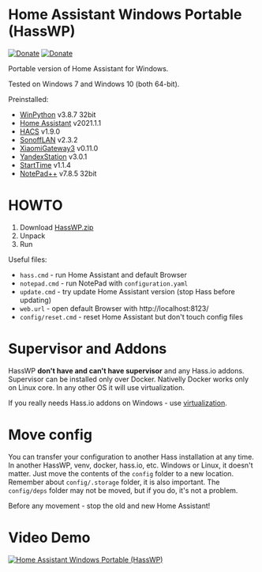 # Home Assistant Windows Portable (HassWP)

[![Donate](https://img.shields.io/badge/donate-Coffee-yellow.svg)](https://www.buymeacoffee.com/AlexxIT)
[![Donate](https://img.shields.io/badge/donate-Yandex-red.svg)](https://money.yandex.ru/to/41001428278477)

Portable version of Home Assistant for Windows.

Tested on Windows 7 and Windows 10 (both 64-bit).

Preinstalled:

- [WinPython](https://winpython.github.io/) v3.8.7 32bit
- [Home Assistant](https://www.home-assistant.io/) v2021.1.1
- [HACS](https://hacs.xyz/) v1.9.0
- [SonoffLAN](https://github.com/AlexxIT/SonoffLAN) v2.3.2
- [XiaomiGateway3](https://github.com/AlexxIT/XiaomiGateway3) v0.11.0
- [YandexStation](https://github.com/AlexxIT/YandexStation) v3.0.1
- [StartTime](https://github.com/AlexxIT/StartTime) v1.1.4
- [NotePad++](https://notepad-plus-plus.org/) v7.8.5 32bit

# HOWTO

1. Download [HassWP.zip](https://github.com/AlexxIT/HassWP/releases/latest)
2. Unpack
3. Run

Useful files:

- `hass.cmd` - run Home Assistant and default Browser
- `notepad.cmd` - run NotePad with `configuration.yaml`
- `update.cmd` - try update Home Assistant version (stop Hass before updating)
- `web.url` - open default Browser with http://localhost:8123/
- `config/reset.cmd` - reset Home Assistant but don't touch config files

# Supervisor and Addons

HassWP **don't have and can't have supervisor** and any Hass.io addons. Supervisor can be installed only over Docker. Nativelly Docker works only on Linux core. In any other OS it will use virtualization.

If you really needs Hass.io addons on Windows - use [virtualization](https://www.home-assistant.io/hassio/installation/).

# Move config

You can transfer your configuration to another Hass installation at any time. In another HassWP, venv, docker, hass.io, etc. Windows or Linux, it doesn't matter. Just move the contents of the `config` folder to a new location. Remember about `config/.storage` folder, it is also important. The `config/deps` folder may not be moved, but if you do, it's not a problem.

Before any movement - stop the old and new Home Assistant!

# Video Demo

[![Home Assistant Windows Portable (HassWP)](https://img.youtube.com/vi/GFw3J3Jbuas/mqdefault.jpg)](https://www.youtube.com/watch?v=GFw3J3Jbuas)
